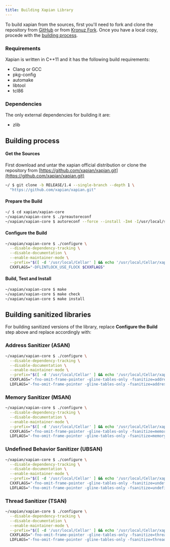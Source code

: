 ```yaml
---
title: Building Xapian Library
---
```


[GitHub]: https://github.com/xapian/xapian
[Kronuz Fork]: https://github.com/Kronuz/xapian

To build xapian from the sources, first you'll need to fork and clone the
repository from [GitHub] or from [Kronuz Fork]. Once you have a local copy,
procede with the [building process](#building-process).


### Requirements

Xapian is written in C++11 and it has the following build requirements:

* Clang or GCC
* pkg-config
* automake
* libtool
* tcl86


### Dependencies

The only external dependencies for building it are:

* zlib


## Building process

#### Get the Sources

First download and untar the xapian official distribution or clone the
repository from [https://github.com/xapian/xapian.git](https://github.com/xapian/xapian.git)

```sh
~/ $ git clone -b RELEASE/1.4 --single-branch --depth 1 \
  "https://github.com/xapian/xapian.git"
```

#### Prepare the Build

```sh
~/ $ cd xapian/xapian-core
~/xapian/xapian-core $ ./preautoreconf
~/xapian/xapian-core $ autoreconf --force --install -Im4 -I/usr/local/share/aclocal
```

#### Configure the Build

```sh
~/xapian/xapian-core $ ./configure \
  --disable-dependency-tracking \
  --disable-documentation \
  --enable-maintainer-mode \
  --prefix="$([ -d '/usr/local/Cellar' ] && echo '/usr/local/Cellar/xapian/HEAD' || echo '/usr/local')" \
  CXXFLAGS="-DFLINTLOCK_USE_FLOCK $CXXFLAGS"
```

#### Build, Test and Install

```sh
~/xapian/xapian-core $ make
~/xapian/xapian-core $ make check
~/xapian/xapian-core $ make install
```


## Building sanitized libraries

For building sanitized versions of the library, replace **Configure the Build**
step above and replace accordingly with:


### Address Sanitizer (ASAN)

```sh
~/xapian/xapian-core $ ./configure \
  --disable-dependency-tracking \
  --disable-documentation \
  --enable-maintainer-mode \
  --prefix="$([ -d '/usr/local/Cellar' ] && echo '/usr/local/Cellar/xapian/ASAN' || echo '/usr/local')" \
  CXXFLAGS="-fno-omit-frame-pointer -gline-tables-only -fsanitize=address -DFLINTLOCK_USE_FLOCK $CXXFLAGS" \
  LDFLAGS="-fno-omit-frame-pointer -gline-tables-only -fsanitize=address $LDFLAGS"
```


### Memory Sanitizer (MSAN)

```sh
~/xapian/xapian-core $ ./configure \
  --disable-dependency-tracking \
  --disable-documentation \
  --enable-maintainer-mode \
  --prefix="$([ -d '/usr/local/Cellar' ] && echo '/usr/local/Cellar/xapian/MSAN' || echo '/usr/local')" \
  CXXFLAGS="-fno-omit-frame-pointer -gline-tables-only -fsanitize=memory -fsanitize-memory-track-origins -DFLINTLOCK_USE_FLOCK $CXXFLAGS" \
  LDFLAGS="-fno-omit-frame-pointer -gline-tables-only -fsanitize=memory -fsanitize-memory-track-origins $LDFLAGS"
```


### Undefined Behavior Sanitizer (UBSAN)

```sh
~/xapian/xapian-core $ ./configure \
  --disable-dependency-tracking \
  --disable-documentation \
  --enable-maintainer-mode \
  --prefix="$([ -d '/usr/local/Cellar' ] && echo '/usr/local/Cellar/xapian/UBSAN' || echo '/usr/local')" \
  CXXFLAGS="-fno-omit-frame-pointer -gline-tables-only -fsanitize=undefined -fno-sanitize=vptr,function -fno-sanitize-recover=all -DFLINTLOCK_USE_FLOCK $CXXFLAGS" \
  LDFLAGS="-fno-omit-frame-pointer -gline-tables-only -fsanitize=undefined -fno-sanitize=vptr,function -fno-sanitize-recover=all $LDFLAGS"
```


### Thread Sanitizer (TSAN)

```sh
~/xapian/xapian-core $ ./configure \
  --disable-dependency-tracking \
  --disable-documentation \
  --enable-maintainer-mode \
  --prefix="$([ -d '/usr/local/Cellar' ] && echo '/usr/local/Cellar/xapian/TSAN' || echo '/usr/local')" \
  CXXFLAGS="-fno-omit-frame-pointer -gline-tables-only -fsanitize=thread -DFLINTLOCK_USE_FLOCK $CXXFLAGS" \
  LDFLAGS="-fno-omit-frame-pointer -gline-tables-only -fsanitize=thread $LDFLAGS"
```
